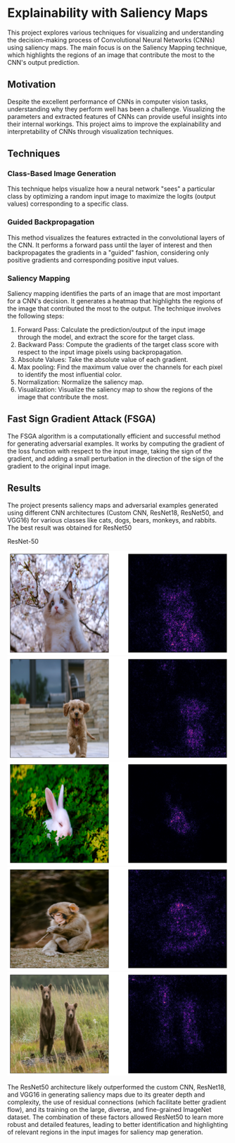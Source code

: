 # Explainability with Saliency Maps

This project explores various techniques for visualizing and understanding the decision-making process of Convolutional Neural Networks (CNNs) using saliency maps. The main focus is on the Saliency Mapping technique, which highlights the regions of an image that contribute the most to the CNN's output prediction.

## Motivation

Despite the excellent performance of CNNs in computer vision tasks, understanding why they perform well has been a challenge. Visualizing the parameters and extracted features of CNNs can provide useful insights into their internal workings. This project aims to improve the explainability and interpretability of CNNs through visualization techniques.

## Techniques

### Class-Based Image Generation

This technique helps visualize how a neural network "sees" a particular class by optimizing a random input image to maximize the logits (output values) corresponding to a specific class.

### Guided Backpropagation

This method visualizes the features extracted in the convolutional layers of the CNN. It performs a forward pass until the layer of interest and then backpropagates the gradients in a "guided" fashion, considering only positive gradients and corresponding positive input values.

### Saliency Mapping

Saliency mapping identifies the parts of an image that are most important for a CNN's decision. It generates a heatmap that highlights the regions of the image that contributed the most to the output. The technique involves the following steps:

1. Forward Pass: Calculate the prediction/output of the input image through the model, and extract the score for the target class.
2. Backward Pass: Compute the gradients of the target class score with respect to the input image pixels using backpropagation.
3. Absolute Values: Take the absolute value of each gradient.
4. Max pooling: Find the maximum value over the channels for each pixel to identify the most influential color.
5. Normalization: Normalize the saliency map.
6. Visualization: Visualize the saliency map to show the regions of the image that contribute the most.

## Fast Sign Gradient Attack (FSGA)

The FSGA algorithm is a computationally efficient and successful method for generating adversarial examples. It works by computing the gradient of the loss function with respect to the input image, taking the sign of the gradient, and adding a small perturbation in the direction of the sign of the gradient to the original input image.

## Results

The project presents saliency maps and adversarial examples generated using different CNN architectures (Custom CNN, ResNet18, ResNet50, and VGG16) for various classes like cats, dogs, bears, monkeys, and rabbits. The best result was obtained for ResNet50

ResNet-50

![Resnet_50_CAT](outputs/ResNet50/output1.png)
![Resnet_50_CAT](outputs/ResNet50/output2.png) 
![Resnet_50_CAT](outputs/ResNet50/output3.png)
![Resnet_50_CAT](outputs/ResNet50/output4.png) 
![Resnet_50_CAT](outputs/ResNet50/output5.png)


The ResNet50 architecture likely outperformed the custom CNN, ResNet18, and VGG16 in generating saliency maps due to its greater depth and complexity, the use of residual connections (which facilitate better gradient flow), and its training on the large, diverse, and fine-grained ImageNet dataset. The combination of these factors allowed ResNet50 to learn more robust and detailed features, leading to better identification and highlighting of relevant regions in the input images for saliency map generation.


